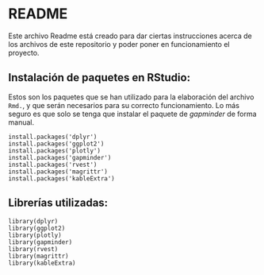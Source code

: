 # README
Este archivo Readme está creado para dar ciertas instrucciones acerca de los archivos de este repositorio y poder poner en funcionamiento el proyecto.

## Instalación de paquetes en RStudio:
Estos son los paquetes que se han utilizado para la elaboración del archivo  `Rmd.`, y que serán necesarios para su correcto funcionamiento. Lo más seguro es que solo se tenga que instalar el paquete de *gapminder* de forma manual.
```
install.packages('dplyr')
install.packages('ggplot2')
install.packages('plotly')
install.packages('gapminder')
install.packages('rvest')
install.packages('magrittr')
install.packages('kableExtra')
```
## Librerías utilizadas:
```
library(dplyr)
library(ggplot2)
library(plotly)
library(gapminder)
library(rvest)
library(magrittr)
library(kableExtra)
```
